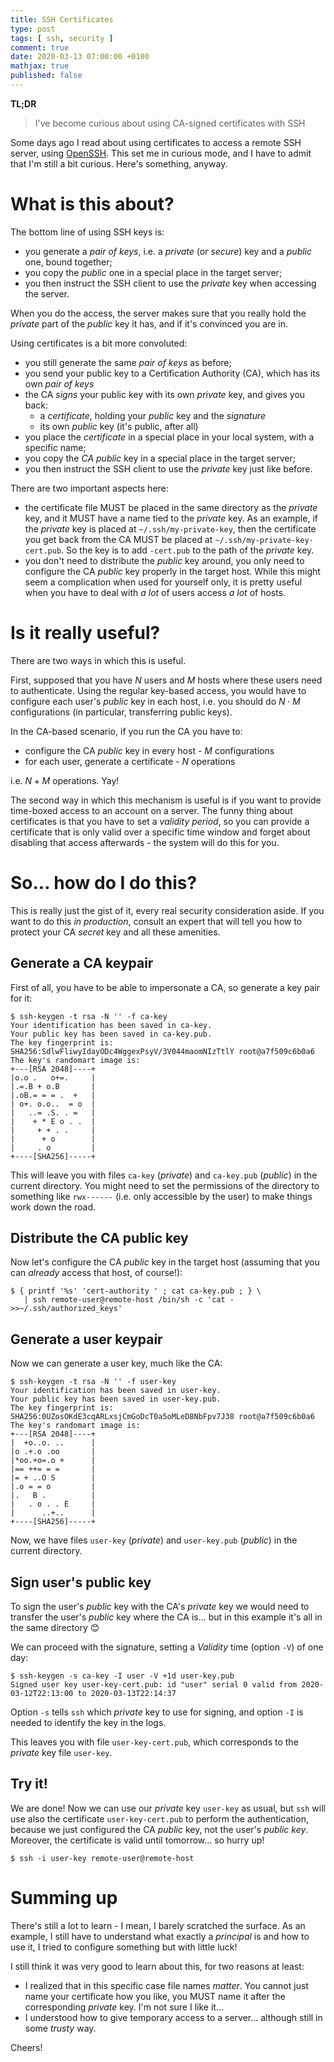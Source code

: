```yaml
---
title: SSH Certificates
type: post
tags: [ ssh, security ]
comment: true
date: 2020-03-13 07:00:00 +0100
mathjax: true
published: false
---
```


**TL;DR**

> I've become curious about using CA-signed certificates with SSH

Some days ago I read about using certificates to access a remote SSH server,
using [OpenSSH][]. This set me in curious mode, and I have to admit that I'm
still a bit curious. Here's something, anyway.

# What is this about?

The bottom line of using SSH keys is:

- you generate a *pair of keys*, i.e. a *private* (or *secure*) key and a
  *public* one, bound together;
- you copy the *public* one in a special place in the target server;
- you then instruct the SSH client to use the *private* key when accessing
  the server.

When you do the access, the server makes sure that you really hold the
*private* part of the *public* key it has, and if it's convinced you are in.

Using certificates is a bit more convoluted:

- you still generate the same *pair of keys* as before;
- you send your public key to a Certification Authority (CA), which has its
  own *pair of keys*
- the CA *signs* your public key with its own *private* key, and gives you
  back:
  - a *certificate*, holding your *public* key and the *signature*
  - its own *public* key (it's public, after all)
- you place the *certificate* in a special place in your local system, with
  a specific name;
- you copy the *CA public* key in a special place in the target server;
- you then instruct the SSH client to use the *private* key just like
  before.

There are two important aspects here:

- the certificate file MUST be placed in the same directory as the *private*
  key, and it MUST have a name tied to the *private* key. As an example, if
  the *private* key is placed at `~/.ssh/my-private-key`, then the
  certificate you get back from the CA MUST be placed at
  `~/.ssh/my-private-key-cert.pub`. So the key is to add `-cert.pub` to the
  path of the *private* key.
- you don't need to distribute the *public* key around, you only need to
  configure the CA *public* key properly in the target host. While this
  might seem a complication when used for yourself only, it is pretty useful
  when you have to deal with *a lot* of users access *a lot* of hosts.

# Is it really useful?

There are two ways in which this is useful.

First, supposed that you have $N$ users and $M$ hosts where these users need
to authenticate. Using the regular key-based access, you would have to
configure each user's *public* key in each host, i.e. you should do $N \cdot
M$ configurations (in particular, transferring public keys).

In the CA-based scenario, if you run the CA you have to:

- configure the CA *public* key in every host - $M$ configurations
- for each user, generate a certificate - $N$ operations

i.e. $N + M$ operations. Yay!

The second way in which this mechanism is useful is if you want to provide
time-boxed access to an account on a server. The funny thing about
certificates is that you have to set a *validity period*, so you can provide
a certificate that is only valid over a specific time window and forget
about disabling that access afterwards - the system will do this for you.

# So... how do I do this?

This is really just the gist of it, every real security consideration aside.
If you want to do this *in production*, consult an expert that will tell you
how to protect your CA *secret* key and all these amenities.

## Generate a CA keypair

First of all, you have to be able to impersonate a CA, so generate a key
pair for it:

```shell
$ ssh-keygen -t rsa -N '' -f ca-key
Your identification has been saved in ca-key.
Your public key has been saved in ca-key.pub.
The key fingerprint is:
SHA256:SdlwFliwyIdayODc4WggexPsyV/3V044maomNIzTtlY root@a7f509c6b0a6
The key's randomart image is:
+---[RSA 2048]----+
|o.o .   o+=.     |
|.=.B + o.B       |
|.oB.= = = .  +   |
| o+. o.o..  = o  |
|   ..= .S. . =   |
|    + * E o . .  |
|     + + . .     |
|      + o        |
|     . o         |
+----[SHA256]-----+
```

This will leave you with files `ca-key` (*private*) and `ca-key.pub`
(*public*) in the current directory. You might need to set the permissions
of the directory to something like `rwx------` (i.e. only accessible by the
user) to make things work down the road.

## Distribute the CA public key

Now let's configure the CA *public* key in the target host (assuming that
you can *already* access that host, of course!):

```shell
$ { printf '%s' 'cert-authority ' ; cat ca-key.pub ; } \
   | ssh remote-user@remote-host /bin/sh -c 'cat - >>~/.ssh/authorized_keys'
```

## Generate a user keypair

Now we can generate a user key, much like the CA:

```shell
$ ssh-keygen -t rsa -N '' -f user-key
Your identification has been saved in user-key.
Your public key has been saved in user-key.pub.
The key fingerprint is:
SHA256:0UZosOKdE3cqARLxsjCmGoDcT0a5oMLeD8NbFpv7J38 root@a7f509c6b0a6
The key's randomart image is:
+---[RSA 2048]----+
|  +o..o. ..      |
|o .+.o .oo       |
|*oo.+o=.o +      |
|== ++= = =       |
|= + ..O S        |
|.o = = o         |
|.   B .          |
|   . o . . E     |
|      ..+..      |
+----[SHA256]-----+
```

Now, we have files `user-key` (*private*) and `user-key.pub` (*public*) in
the current directory.

## Sign user's public key

To sign the user's *public* key with the CA's *private* key we would need to
transfer the user's *public* key where the CA is... but in this example it's
all in the same directory 😊

We can proceed with the signature, setting a *Validity* time (option `-V`)
of one day:

```shell
$ ssh-keygen -s ca-key -I user -V +1d user-key.pub 
Signed user key user-key-cert.pub: id "user" serial 0 valid from 2020-03-12T22:13:00 to 2020-03-13T22:14:37
```

Option `-s` tells `ssh` which *private* key to use for signing, and option
`-I` is needed to identify the key in the logs.

This leaves you with file `user-key-cert.pub`, which corresponds to the
*private* key file `user-key`.

## Try it!

We are done! Now we can use our *private* key `user-key` as usual, but `ssh`
will use also the certificate `user-key-cert.pub` to perform the
authentication, because we just configured the CA *public* key, not the
user's *public key*. Moreover, the certificate is valid until tomorrow... so
hurry up!

```shell
$ ssh -i user-key remote-user@remote-host
```

# Summing up

There's still a lot to learn - I mean, I barely scratched the surface. As an
example, I still have to understand what exactly a *principal* is and how to
use it, I tried to configure something but with little luck!

I still think it was very good to learn about this, for two reasons at
least:

- I realized that in this specific case file names *matter*. You cannot just
  name your certificate how you like, you MUST name it after the
  corresponding *private* key. I'm not sure I like it...
- I understood how to give temporary access to a server... although still in
  some *trusty* way.

Cheers!

[OpenSSH]: https://www.openssh.com/
